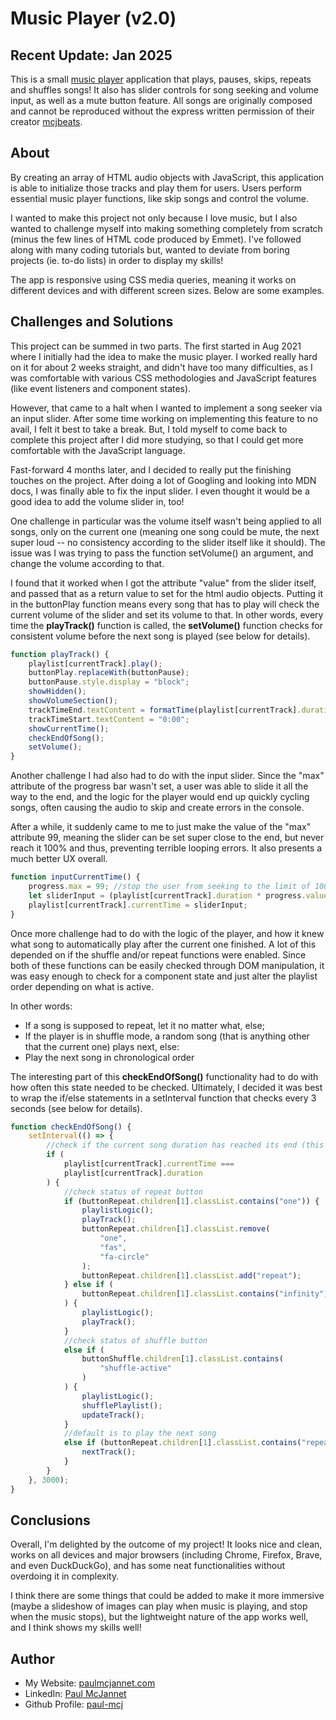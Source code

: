 # Music Player (v2.0)

## Recent Update: Jan 2025

This is a small [music player](https://paul-mcj.github.io/Music-Player/)
application that plays, pauses, skips, repeats and shuffles songs! It also has
slider controls for song seeking and volume input, as well as a mute button
feature. All songs are originally composed and cannot be reproduced without the
express written permission of their creator
[mcjbeats](https://open.spotify.com/artist/1GePsi5X3577OuyoH1hN5H?si=JIUTE-1RTZetQXSl5wpk6g).

## About

By creating an array of HTML audio objects with JavaScript, this application is
able to initialize those tracks and play them for users. Users perform essential
music player functions, like skip songs and control the volume.

I wanted to make this project not only because I love music, but I also wanted
to challenge myself into making something completely from scratch (minus the few
lines of HTML code produced by Emmet). I've followed along with many coding
tutorials but, wanted to deviate from boring projects (ie. to-do lists) in order
to display my skills!

The app is responsive using CSS media queries, meaning it works on different
devices and with different screen sizes. Below are some examples.

## Challenges and Solutions

This project can be summed in two parts. The first started in Aug 2021 where I
initially had the idea to make the music player. I worked really hard on it for
about 2 weeks straight, and didn't have too many difficulties, as I was
comfortable with various CSS methodologies and JavaScript features (like event
listeners and component states).

However, that came to a halt when I wanted to implement a song seeker via an
input slider. After some time working on implementing this feature to no avail,
I felt it best to take a break. But, I told myself to come back to complete this
project after I did more studying, so that I could get more comfortable with the
JavaScript language.

Fast-forward 4 months later, and I decided to really put the finishing touches
on the project. After doing a lot of Googling and looking into MDN docs, I was
finally able to fix the input slider. I even thought it would be a good idea to
add the volume slider in, too!

One challenge in particular was the volume itself wasn't being applied to all
songs, only on the current one (meaning one song could be mute, the next super
loud -- no consistency according to the slider itself like it should). The issue
was I was trying to pass the function setVolume() an argument, and change the
volume according to that.

I found that it worked when I got the attribute "value" from the slider itself,
and passed that as a return value to set for the html audio objects. Putting it
in the buttonPlay function means every song that has to play will check the
current volume of the slider and set its volume to that. In other words, every
time the **playTrack()** function is called, the **setVolume()** function checks
for consistent volume before the next song is played (see below for details).

```javascript
function playTrack() {
	playlist[currentTrack].play();
	buttonPlay.replaceWith(buttonPause);
	buttonPause.style.display = "block";
	showHidden();
	showVolumeSection();
	trackTimeEnd.textContent = formatTime(playlist[currentTrack].duration);
	trackTimeStart.textContent = "0:00";
	showCurrentTime();
	checkEndOfSong();
	setVolume();
}
```

Another challenge I had also had to do with the input slider. Since the "max"
attribute of the progress bar wasn't set, a user was able to slide it all the
way to the end, and the logic for the player would end up quickly cycling songs,
often causing the audio to skip and create errors in the console.

After a while, it suddenly came to me to just make the value of the "max"
attribute 99, meaning the slider can be set super close to the end, but never
reach it 100% and thus, preventing terrible looping errors. It also presents a
much better UX overall.

```javascript
function inputCurrentTime() {
	progress.max = 99; //stop the user from seeking to the limit of 100, otherwise songs go into a crazy looping state
	let sliderInput = (playlist[currentTrack].duration * progress.value) / 100;
	playlist[currentTrack].currentTime = sliderInput;
}
```

Once more challenge had to do with the logic of the player, and how it knew what
song to automatically play after the current one finished. A lot of this
depended on if the shuffle and/or repeat functions were enabled. Since both of
these functions can be easily checked through DOM manipulation, it was easy
enough to check for a component state and just alter the playlist order
depending on what is active.

In other words:

-    If a song is supposed to repeat, let it no matter what, else;
-    If the player is in shuffle mode, a random song (that is anything other
     that the current one) plays next, else:
-    Play the next song in chronological order

The interesting part of this **checkEndOfSong()** functionality had to do with
how often this state needed to be checked. Ultimately, I decided it was best to
wrap the if/else statements in a setInterval function that checks every 3
seconds (see below for details).

```javascript
function checkEndOfSong() {
	setInterval(() => {
		//check if the current song duration has reached its end (this is checked every three seconds)
		if (
			playlist[currentTrack].currentTime ===
			playlist[currentTrack].duration
		) {
			//check status of repeat button
			if (buttonRepeat.children[1].classList.contains("one")) {
				playlistLogic();
				playTrack();
				buttonRepeat.children[1].classList.remove(
					"one",
					"fas",
					"fa-circle"
				);
				buttonRepeat.children[1].classList.add("repeat");
			} else if (
				buttonRepeat.children[1].classList.contains("infinity")
			) {
				playlistLogic();
				playTrack();
			}
			//check status of shuffle button
			else if (
				buttonShuffle.children[1].classList.contains(
					"shuffle-active"
				)
			) {
				playlistLogic();
				shufflePlaylist();
				updateTrack();
			}
			//default is to play the next song
			else if (buttonRepeat.children[1].classList.contains("repeat")) {
				nextTrack();
			}
		}
	}, 3000);
}
```

## Conclusions

Overall, I'm delighted by the outcome of my project! It looks nice and clean,
works on all devices and major browsers (including Chrome, Firefox, Brave, and
even DuckDuckGo), and has some neat functionalities without overdoing it in
complexity.

I think there are some things that could be added to make it more immersive
(maybe a slideshow of images can play when music is playing, and stop when the
music stops), but the lightweight nature of the app works well, and I think
shows my skills well!

## Author

-    My Website: [paulmcjannet.com](https://www.paulmcjannet.com/)
-    LinkedIn: [Paul McJannet](https://www.linkedin.com/in/paul-mcjannet/)
-    Github Profile: [paul-mcj](https://github.com/paul-mcj/)

